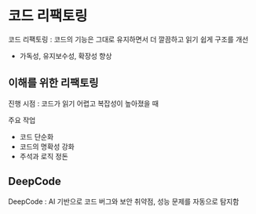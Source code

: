 # 코드 리팩토링

코드 리팩토링 : 코드의 기능은 그대로 유지하면서 더 깔끔하고 읽기 쉽게 구조를 개선

- 가독성, 유지보수성, 확장성 향상

## 이해를 위한 리팩토링

진행 시점 : 코드가 읽기 어렵고 복잡성이 높아졌을 때

주요 작업

- 코드 단순화
- 코드의 명확성 강화
- 주석과 로직 정돈

## DeepCode

DeepCode : AI 기반으로 코드 버그와 보안 취약점, 성능 문제를 자동으로 탐지함
